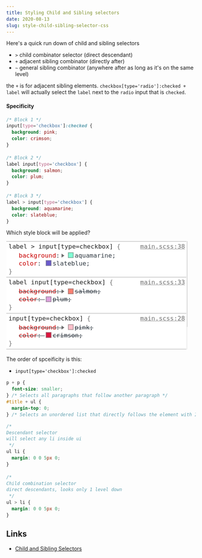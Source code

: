 ```yaml
---
title: Styling Child and Sibling selectors
date: 2020-08-13
slug: style-child-sibling-selector-css
---
```


Here's a quick run down of child and sibling selectors

- `>` child combinator selector (direct descendant)
- `+` adjacent sibling combinator (directly after)
- `~` general sibling combinator (anywhere after as long as it's on the same level)

the `+` is for adjacent sibling elements. `checkbox[type='radio']:checked + label` will actually select the `label` next to the `radio` input that is `checked`.

#### Specificity

```css
/* Block 1 */
input[type='checkbox']:checked {
  background: pink;
  color: crimson;
}

/* Block 2 */
label input[type='checkbox'] {
  background: salmon;
  color: plum;
}

/* Block 3 */
label > input[type='checkbox'] {
  background: aquamarine;
  color: slateblue;
}
```

Which style block will be applied?

![selector specificity](./selector_specificity.png)

The order of spceificity is this:

- `input[type='checkbox']:checked`

```css
p + p {
  font-size: smaller;
} /* Selects all paragraphs that follow another paragraph */
#title + ul {
  margin-top: 0;
} /* Selects an unordered list that directly follows the element with ID title */
```

```css
/* 
Descendant selector
will select any li inside ui
 */
ul li {
  margin: 0 0 5px 0;
}

/* 
Child combination selector
direct descendants, looks only 1 level down
 */
ul > li {
  margin: 0 0 5px 0;
}
```

## Links

- [Child and Sibling Selectors](https://css-tricks.com/child-and-sibling-selectors/)
